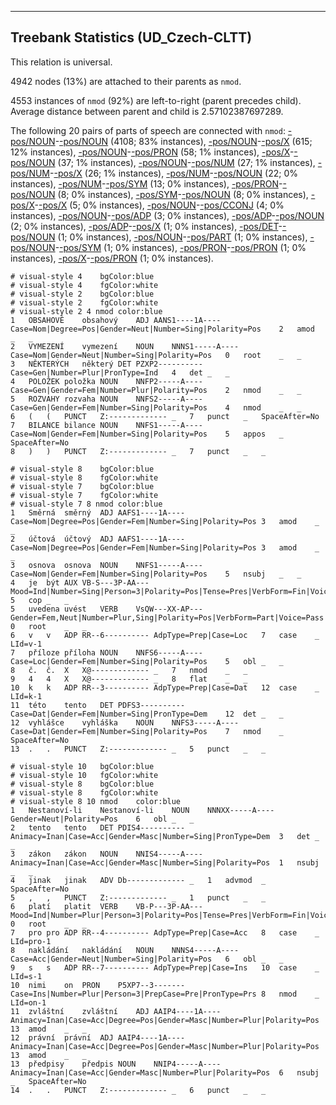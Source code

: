 

--------------------------------------------------------------------------------

## Treebank Statistics (UD_Czech-CLTT)

This relation is universal.

4942 nodes (13%) are attached to their parents as `nmod`.

4553 instances of `nmod` (92%) are left-to-right (parent precedes child).
Average distance between parent and child is 2.57102387697289.

The following 20 pairs of parts of speech are connected with `nmod`: [-pos/NOUN]()-[-pos/NOUN]() (4108; 83% instances), [-pos/NOUN]()-[-pos/X]() (615; 12% instances), [-pos/NOUN]()-[-pos/PRON]() (58; 1% instances), [-pos/X]()-[-pos/NOUN]() (37; 1% instances), [-pos/NOUN]()-[-pos/NUM]() (27; 1% instances), [-pos/NUM]()-[-pos/X]() (26; 1% instances), [-pos/NUM]()-[-pos/NOUN]() (22; 0% instances), [-pos/NUM]()-[-pos/SYM]() (13; 0% instances), [-pos/PRON]()-[-pos/NOUN]() (8; 0% instances), [-pos/SYM]()-[-pos/NOUN]() (8; 0% instances), [-pos/X]()-[-pos/X]() (5; 0% instances), [-pos/NOUN]()-[-pos/CCONJ]() (4; 0% instances), [-pos/NOUN]()-[-pos/ADP]() (3; 0% instances), [-pos/ADP]()-[-pos/NOUN]() (2; 0% instances), [-pos/ADP]()-[-pos/X]() (1; 0% instances), [-pos/DET]()-[-pos/NOUN]() (1; 0% instances), [-pos/NOUN]()-[-pos/PART]() (1; 0% instances), [-pos/NOUN]()-[-pos/SYM]() (1; 0% instances), [-pos/PRON]()-[-pos/PRON]() (1; 0% instances), [-pos/X]()-[-pos/PRON]() (1; 0% instances).


~~~ conllu
# visual-style 4	bgColor:blue
# visual-style 4	fgColor:white
# visual-style 2	bgColor:blue
# visual-style 2	fgColor:white
# visual-style 2 4 nmod	color:blue
1	OBSAHOVÉ	obsahový	ADJ	AANS1----1A----	Case=Nom|Degree=Pos|Gender=Neut|Number=Sing|Polarity=Pos	2	amod	_	_
2	VYMEZENÍ	vymezení	NOUN	NNNS1-----A----	Case=Nom|Gender=Neut|Number=Sing|Polarity=Pos	0	root	_	_
3	NĚKTERÝCH	některý	DET	PZXP2----------	Case=Gen|Number=Plur|PronType=Ind	4	det	_	_
4	POLOŽEK	položka	NOUN	NNFP2-----A----	Case=Gen|Gender=Fem|Number=Plur|Polarity=Pos	2	nmod	_	_
5	ROZVAHY	rozvaha	NOUN	NNFS2-----A----	Case=Gen|Gender=Fem|Number=Sing|Polarity=Pos	4	nmod	_	_
6	(	(	PUNCT	Z:-------------	_	7	punct	_	SpaceAfter=No
7	BILANCE	bilance	NOUN	NNFS1-----A----	Case=Nom|Gender=Fem|Number=Sing|Polarity=Pos	5	appos	_	SpaceAfter=No
8	)	)	PUNCT	Z:-------------	_	7	punct	_	_

~~~


~~~ conllu
# visual-style 8	bgColor:blue
# visual-style 8	fgColor:white
# visual-style 7	bgColor:blue
# visual-style 7	fgColor:white
# visual-style 7 8 nmod	color:blue
1	Směrná	směrný	ADJ	AAFS1----1A----	Case=Nom|Degree=Pos|Gender=Fem|Number=Sing|Polarity=Pos	3	amod	_	_
2	účtová	účtový	ADJ	AAFS1----1A----	Case=Nom|Degree=Pos|Gender=Fem|Number=Sing|Polarity=Pos	3	amod	_	_
3	osnova	osnova	NOUN	NNFS1-----A----	Case=Nom|Gender=Fem|Number=Sing|Polarity=Pos	5	nsubj	_	_
4	je	být	AUX	VB-S---3P-AA---	Mood=Ind|Number=Sing|Person=3|Polarity=Pos|Tense=Pres|VerbForm=Fin|Voice=Act	5	cop	_	_
5	uvedena	uvést	VERB	VsQW---XX-AP---	Gender=Fem,Neut|Number=Plur,Sing|Polarity=Pos|VerbForm=Part|Voice=Pass	0	root	_	_
6	v	v	ADP	RR--6----------	AdpType=Prep|Case=Loc	7	case	_	LId=v-1
7	příloze	příloha	NOUN	NNFS6-----A----	Case=Loc|Gender=Fem|Number=Sing|Polarity=Pos	5	obl	_	_
8	č.	č.	X	X@-------------	_	7	nmod	_	_
9	4	4	X	X@-------------	_	8	flat	_	_
10	k	k	ADP	RR--3----------	AdpType=Prep|Case=Dat	12	case	_	LId=k-1
11	této	tento	DET	PDFS3----------	Case=Dat|Gender=Fem|Number=Sing|PronType=Dem	12	det	_	_
12	vyhlášce	vyhláška	NOUN	NNFS3-----A----	Case=Dat|Gender=Fem|Number=Sing|Polarity=Pos	7	nmod	_	SpaceAfter=No
13	.	.	PUNCT	Z:-------------	_	5	punct	_	_

~~~


~~~ conllu
# visual-style 10	bgColor:blue
# visual-style 10	fgColor:white
# visual-style 8	bgColor:blue
# visual-style 8	fgColor:white
# visual-style 8 10 nmod	color:blue
1	Nestanoví-li	Nestanoví-li	NOUN	NNNXX-----A----	Gender=Neut|Polarity=Pos	6	obl	_	_
2	tento	tento	DET	PDIS4----------	Animacy=Inan|Case=Acc|Gender=Masc|Number=Sing|PronType=Dem	3	det	_	_
3	zákon	zákon	NOUN	NNIS4-----A----	Animacy=Inan|Case=Acc|Gender=Masc|Number=Sing|Polarity=Pos	1	nsubj	_	_
4	jinak	jinak	ADV	Db-------------	_	1	advmod	_	SpaceAfter=No
5	,	,	PUNCT	Z:-------------	_	1	punct	_	_
6	platí	platit	VERB	VB-P---3P-AA---	Mood=Ind|Number=Plur|Person=3|Polarity=Pos|Tense=Pres|VerbForm=Fin|Voice=Act	0	root	_	_
7	pro	pro	ADP	RR--4----------	AdpType=Prep|Case=Acc	8	case	_	LId=pro-1
8	nakládání	nakládání	NOUN	NNNS4-----A----	Case=Acc|Gender=Neut|Number=Sing|Polarity=Pos	6	obl	_	_
9	s	s	ADP	RR--7----------	AdpType=Prep|Case=Ins	10	case	_	LId=s-1
10	nimi	on	PRON	P5XP7--3-------	Case=Ins|Number=Plur|Person=3|PrepCase=Pre|PronType=Prs	8	nmod	_	LId=on-1
11	zvláštní	zvláštní	ADJ	AAIP4----1A----	Animacy=Inan|Case=Acc|Degree=Pos|Gender=Masc|Number=Plur|Polarity=Pos	13	amod	_	_
12	právní	právní	ADJ	AAIP4----1A----	Animacy=Inan|Case=Acc|Degree=Pos|Gender=Masc|Number=Plur|Polarity=Pos	13	amod	_	_
13	předpisy	předpis	NOUN	NNIP4-----A----	Animacy=Inan|Case=Acc|Gender=Masc|Number=Plur|Polarity=Pos	6	nsubj	_	SpaceAfter=No
14	.	.	PUNCT	Z:-------------	_	6	punct	_	_

~~~


